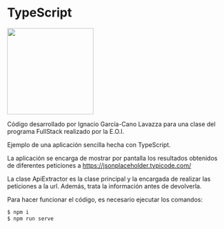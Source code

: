 # TypeScript

<div style="width: 100%">
    <img style="text-align:center;height:200px;" src="https://rynop.files.wordpress.com/2016/09/ts.png?w=816"/>
</div>

Código desarrollado por Ignacio García-Cano Lavazza para una clase del programa FullStack realizado por la E.O.I.

Ejemplo de una aplicación sencilla hecha con TypeScript.

La aplicación se encarga de mostrar por pantalla los resultados obtenidos de diferentes peticiones a https://jsonplaceholder.typicode.com/

La clase ApiExtractor es la clase principal y la encargada de realizar las peticiones a la url. Además, trata la información antes de devolverla.

Para hacer funcionar el código, es necesario ejecutar los comandos:

```bash
$ npm i
$ npm run serve
```
